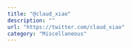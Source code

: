 ```yaml
---
title: "@claud_xiao"
description: ""
url: "https://twitter.com/claud_xiao"
category: "Miscellaneous"
---
```

